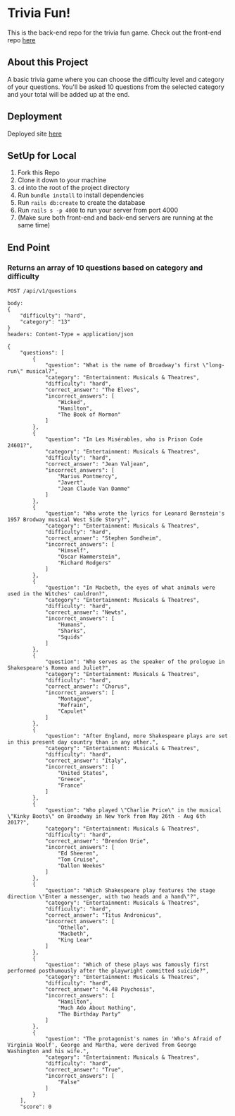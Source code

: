 # Trivia Fun!
This is the back-end repo for the trivia fun game. Check out the front-end repo [here](https://github.com/ross-ian28/trivia-fe) 


## About this Project 
A basic trivia game where you can choose the difficulty level and category of your questions. You'll be asked 10 questions from the selected category and your total will be added up at the end.

## Deployment
Deployed site [here](https://trivia-ross-ian28.vercel.app/)

## SetUp for Local
1. Fork this Repo
2. Clone it down to your machine
3. `cd` into the root of the project directory
4. Run `bundle install` to install dependencies 
5. Run `rails db:create` to create the database 
6. Run `rails s -p 4000` to run your server from port 4000
7. (Make sure both front-end and back-end servers are running at the same time)

## End Point

### Returns an array of 10 questions based on category and difficulty
```
POST /api/v1/questions

body: 
{
    "difficulty": "hard",
    "category": "13"
}
headers: Content-Type = application/json
```
```
{
    "questions": [
        {
            "question": "What is the name of Broadway's first \"long-run\" musical?",
            "category": "Entertainment: Musicals & Theatres",
            "difficulty": "hard",
            "correct_answer": "The Elves",
            "incorrect_answers": [
                "Wicked",
                "Hamilton",
                "The Book of Mormon"
            ]
        },
        {
            "question": "In Les Misérables, who is Prison Code 24601?",
            "category": "Entertainment: Musicals & Theatres",
            "difficulty": "hard",
            "correct_answer": "Jean Valjean",
            "incorrect_answers": [
                "Marius Pontmercy",
                "Javert",
                "Jean Claude Van Damme"
            ]
        },
        {
            "question": "Who wrote the lyrics for Leonard Bernstein's 1957 Brodway musical West Side Story?",
            "category": "Entertainment: Musicals & Theatres",
            "difficulty": "hard",
            "correct_answer": "Stephen Sondheim",
            "incorrect_answers": [
                "Himself",
                "Oscar Hammerstein",
                "Richard Rodgers"
            ]
        },
        {
            "question": "In Macbeth, the eyes of what animals were used in the Witches' cauldron?",
            "category": "Entertainment: Musicals & Theatres",
            "difficulty": "hard",
            "correct_answer": "Newts",
            "incorrect_answers": [
                "Humans",
                "Sharks",
                "Squids"
            ]
        },
        {
            "question": "Who serves as the speaker of the prologue in Shakespeare's Romeo and Juliet?",
            "category": "Entertainment: Musicals & Theatres",
            "difficulty": "hard",
            "correct_answer": "Chorus",
            "incorrect_answers": [
                "Montague",
                "Refrain",
                "Capulet"
            ]
        },
        {
            "question": "After England, more Shakespeare plays are set in this present day country than in any other.",
            "category": "Entertainment: Musicals & Theatres",
            "difficulty": "hard",
            "correct_answer": "Italy",
            "incorrect_answers": [
                "United States",
                "Greece",
                "France"
            ]
        },
        {
            "question": "Who played \"Charlie Price\" in the musical \"Kinky Boots\" on Broadway in New York from May 26th - Aug 6th 2017?",
            "category": "Entertainment: Musicals & Theatres",
            "difficulty": "hard",
            "correct_answer": "Brendon Urie",
            "incorrect_answers": [
                "Ed Sheeren",
                "Tom Cruise",
                "Dallon Weekes"
            ]
        },
        {
            "question": "Which Shakespeare play features the stage direction \"Enter a messenger, with two heads and a hand\"?",
            "category": "Entertainment: Musicals & Theatres",
            "difficulty": "hard",
            "correct_answer": "Titus Andronicus",
            "incorrect_answers": [
                "Othello",
                "Macbeth",
                "King Lear"
            ]
        },
        {
            "question": "Which of these plays was famously first performed posthumously after the playwright committed suicide?",
            "category": "Entertainment: Musicals & Theatres",
            "difficulty": "hard",
            "correct_answer": "4.48 Psychosis",
            "incorrect_answers": [
                "Hamilton",
                "Much Ado About Nothing",
                "The Birthday Party"
            ]
        },
        {
            "question": "The protagonist's names in 'Who's Afraid of Virginia Woolf', George and Martha, were derived from George Washington and his wife.",
            "category": "Entertainment: Musicals & Theatres",
            "difficulty": "hard",
            "correct_answer": "True",
            "incorrect_answers": [
                "False"
            ]
        }
    ],
    "score": 0
```
